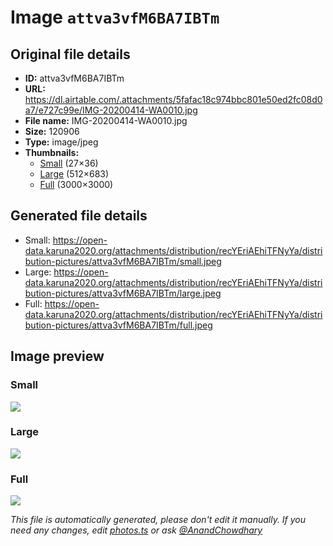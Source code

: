 # Image `attva3vfM6BA7IBTm`

## Original file details

- **ID:** attva3vfM6BA7IBTm
- **URL:** https://dl.airtable.com/.attachments/5fafac18c974bbc801e50ed2fc08d0a7/e727c99e/IMG-20200414-WA0010.jpg
- **File name:** IMG-20200414-WA0010.jpg
- **Size:** 120906
- **Type:** image/jpeg
- **Thumbnails:**
  - [Small](https://dl.airtable.com/.attachmentThumbnails/b700194eda9b24c2a91613f4ec8132de/272681c5) (27×36)
  - [Large](https://dl.airtable.com/.attachmentThumbnails/8c2ffc06441ac23770f5e6ed44f38770/7e903e33) (512×683)
  - [Full](https://dl.airtable.com/.attachmentThumbnails/0f568ea83f3175b8223177b834015c21/580e9ed7) (3000×3000)

## Generated file details

- Small: https://open-data.karuna2020.org/attachments/distribution/recYEriAEhiTFNyYa/distribution-pictures/attva3vfM6BA7IBTm/small.jpeg
- Large: https://open-data.karuna2020.org/attachments/distribution/recYEriAEhiTFNyYa/distribution-pictures/attva3vfM6BA7IBTm/large.jpeg
- Full: https://open-data.karuna2020.org/attachments/distribution/recYEriAEhiTFNyYa/distribution-pictures/attva3vfM6BA7IBTm/full.jpeg

## Image preview

### Small

![](https://open-data.karuna2020.org/attachments/distribution/recYEriAEhiTFNyYa/distribution-pictures/attva3vfM6BA7IBTm/small.jpeg)

### Large

![](https://open-data.karuna2020.org/attachments/distribution/recYEriAEhiTFNyYa/distribution-pictures/attva3vfM6BA7IBTm/large.jpeg)

### Full

![](https://open-data.karuna2020.org/attachments/distribution/recYEriAEhiTFNyYa/distribution-pictures/attva3vfM6BA7IBTm/full.jpeg)

_This file is automatically generated, please don't edit it manually. If you need any changes, edit [photos.ts](/photos.ts) or ask [@AnandChowdhary](https://github.com/AnandChowdhary)_
